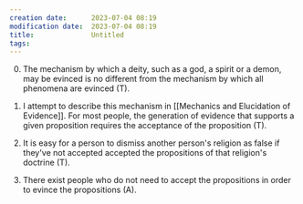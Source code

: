 ```yaml
---
creation date:		2023-07-04 08:19
modification date:	2023-07-04 08:19
title: 				Untitled
tags:
---
```


0. The mechanism by which a deity, such as a god, a spirit or a demon, may be evinced is no different from the mechanism by which all phenomena are evinced (T).

1. I attempt to describe this mechanism in [[Mechanics and Elucidation of Evidence]]. For most people, the generation of evidence that supports a given proposition requires the acceptance of the proposition (T). 

2. It is easy for a person to dismiss another person's religion as false if they've not accepted accepted the propositions of that religion's doctrine (T).

3. There exist people who do not need to accept the propositions in order to evince the propositions (A).